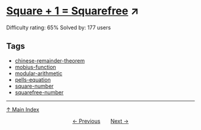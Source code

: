 # [Square + 1 = Squarefree](https://projecteuler.net/problem=864) ↗️

Difficulty rating: 65%
Solved by: 177 users
## Tags

- [chinese-remainder-theorem](../tags/chinese-remainder-theorem.md)
- [mobius-function](../tags/mobius-function.md)
- [modular-arithmetic](../tags/modular-arithmetic.md)
- [pells-equation](../tags/pells-equation.md)
- [square-number](../tags/square-number.md)
- [squarefree-number](../tags/squarefree-number.md)



---

[↑ Main Index](../README.md)


<div align=center><a href='863.md'>← Previous</a> &nbsp;&nbsp; &nbsp;&nbsp;  <a href='865.md'>Next →</a></div>
